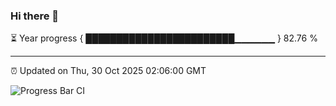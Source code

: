 ### Hi there 👋

⏳ Year progress { ████████████████████████▁▁▁▁▁▁ } 82.76 %

---

⏰ Updated on Thu, 30 Oct 2025 02:06:00 GMT

![Progress Bar CI](https://github.com/DhruviPatel157/GitHub-Actions-Demo/workflows/Progress%20Bar%20CI/badge.svg)
